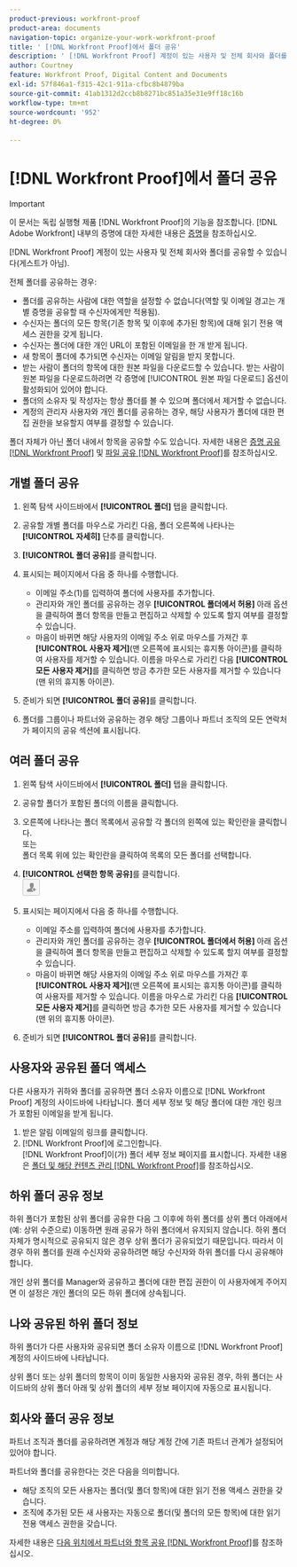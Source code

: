 ```yaml
---
product-previous: workfront-proof
product-area: documents
navigation-topic: organize-your-work-workfront-proof
title: ' [!DNL Workfront Proof]에서 폴더 공유'
description: ' [!DNL Workfront Proof] 계정이 있는 사용자 및 전체 회사와 폴더를 공유할 수 있습니다(게스트가 아님).'
author: Courtney
feature: Workfront Proof, Digital Content and Documents
exl-id: 57f846a1-f315-42c1-911a-cfbc8b4879ba
source-git-commit: 41ab1312d2ccb8b8271bc851a35e31e9ff18c16b
workflow-type: tm+mt
source-wordcount: '952'
ht-degree: 0%

---
```


# [!DNL Workfront Proof]에서 폴더 공유

>[!IMPORTANT]
>
>이 문서는 독립 실행형 제품 [!DNL Workfront Proof]의 기능을 참조합니다. [!DNL Adobe Workfront] 내부의 증명에 대한 자세한 내용은 [증명](../../../review-and-approve-work/proofing/proofing.md)을 참조하십시오.

[!DNL Workfront Proof] 계정이 있는 사용자 및 전체 회사와 폴더를 공유할 수 있습니다(게스트가 아님).

전체 폴더를 공유하는 경우:

* 폴더를 공유하는 사람에 대한 역할을 설정할 수 없습니다(역할 및 이메일 경고는 개별 증명을 공유할 때 수신자에게만 적용됨).
* 수신자는 폴더의 모든 항목(기존 항목 및 이후에 추가된 항목)에 대해 읽기 전용 액세스 권한을 갖게 됩니다.
* 수신자는 폴더에 대한 개인 URL이 포함된 이메일을 한 개 받게 됩니다.
* 새 항목이 폴더에 추가되면 수신자는 이메일 알림을 받지 못합니다.
* 받는 사람이 폴더의 항목에 대한 원본 파일을 다운로드할 수 있습니다. 받는 사람이 원본 파일을 다운로드하려면 각 증명에 [!UICONTROL 원본 파일 다운로드] 옵션이 활성화되어 있어야 합니다.
* 폴더의 소유자 및 작성자는 항상 폴더를 볼 수 있으며 폴더에서 제거할 수 없습니다.
* 계정의 관리자 사용자와 개인 폴더를 공유하는 경우, 해당 사용자가 폴더에 대한 편집 권한을 보유할지 여부를 결정할 수 있습니다.

폴더 자체가 아닌 폴더 내에서 항목을 공유할 수도 있습니다. 자세한 내용은 [증명 공유 [!DNL Workfront Proof]](../../../workfront-proof/wp-work-proofsfiles/share-proofs-and-files/share-proof.md) 및 [파일 공유 [!DNL Workfront Proof]](../../../workfront-proof/wp-work-proofsfiles/share-proofs-and-files/share-files.md)를 참조하십시오.

## 개별 폴더 공유

1. 왼쪽 탐색 사이드바에서 **[!UICONTROL 폴더]** 탭을 클릭합니다.
1. 공유할 개별 폴더를 마우스로 가리킨 다음, 폴더 오른쪽에 나타나는 **[!UICONTROL 자세히]** 단추를 클릭합니다.
1. **[!UICONTROL 폴더 공유]**&#x200B;를 클릭합니다.
1. 표시되는 페이지에서 다음 중 하나를 수행합니다.

   * 이메일 주소(1)를 입력하여 폴더에 사용자를 추가합니다.
   * 관리자와 개인 폴더를 공유하는 경우 **[!UICONTROL 폴더에서 허용]** 아래 옵션을 클릭하여 폴더 항목을 만들고 편집하고 삭제할 수 있도록 할지 여부를 결정할 수 있습니다.
   * 마음이 바뀌면 해당 사용자의 이메일 주소 위로 마우스를 가져간 후 **[!UICONTROL 사용자 제거]**(맨 오른쪽에 표시되는 휴지통 아이콘)를 클릭하여 사용자를 제거할 수 있습니다. 이름을 마우스로 가리킨 다음 **[!UICONTROL 모든 사용자 제거]**&#x200B;를 클릭하면 방금 추가한 모든 사용자를 제거할 수 있습니다(맨 위의 휴지통 아이콘).

1. 준비가 되면 **[!UICONTROL 폴더 공유]**&#x200B;를 클릭합니다.

1. 폴더를 그룹이나 파트너와 공유하는 경우 해당 그룹이나 파트너 조직의 모든 연락처가 페이지의 공유 섹션에 표시됩니다.

## 여러 폴더 공유

1. 왼쪽 탐색 사이드바에서 **[!UICONTROL 폴더]** 탭을 클릭합니다.
1. 공유할 폴더가 포함된 폴더의 이름을 클릭합니다.
1. 오른쪽에 나타나는 폴더 목록에서 공유할 각 폴더의 왼쪽에 있는 확인란을 클릭합니다.\
   또는\
   폴더 목록 위에 있는 확인란을 클릭하여 목록의 모든 폴더를 선택합니다.

1. **[!UICONTROL 선택한 항목 공유]**&#x200B;를 클릭합니다.\
   ![Share_button-small.png](assets/share-button-small.png)

1. 표시되는 페이지에서 다음 중 하나를 수행합니다.

   * 이메일 주소를 입력하여 폴더에 사용자를 추가합니다.
   * 관리자와 개인 폴더를 공유하는 경우 **[!UICONTROL 폴더에서 허용]** 아래 옵션을 클릭하여 폴더 항목을 만들고 편집하고 삭제할 수 있도록 할지 여부를 결정할 수 있습니다.
   * 마음이 바뀌면 해당 사용자의 이메일 주소 위로 마우스를 가져간 후 **[!UICONTROL 사용자 제거]**(맨 오른쪽에 표시되는 휴지통 아이콘)를 클릭하여 사용자를 제거할 수 있습니다. 이름을 마우스로 가리킨 다음 **[!UICONTROL 모든 사용자 제거]**&#x200B;를 클릭하면 방금 추가한 모든 사용자를 제거할 수 있습니다(맨 위의 휴지통 아이콘).

1. 준비가 되면 **[!UICONTROL 폴더 공유]**&#x200B;를 클릭합니다.

## 사용자와 공유된 폴더 액세스

다른 사용자가 귀하와 폴더를 공유하면 폴더 소유자 이름으로 [!DNL Workfront Proof] 계정의 사이드바에 나타납니다. 폴더 세부 정보 및 해당 폴더에 대한 개인 링크가 포함된 이메일을 받게 됩니다.

1. 받은 알림 이메일의 링크를 클릭합니다.
1. [!DNL Workfront Proof]에 로그인합니다.\
     [!DNL  Workfront Proof]이(가) 폴더 세부 정보 페이지를 표시합니다. 자세한 내용은 [폴더 및 해당 컨텐츠 관리 [!DNL Workfront Proof]](../../../workfront-proof/wp-work-proofsfiles/organize-your-work/manage-folders-and-contents.md)를 참조하십시오.

## 하위 폴더 공유 정보

하위 폴더가 포함된 상위 폴더를 공유한 다음 그 이후에 하위 폴더를 상위 폴더 아래에서(예: 상위 수준으로) 이동하면 원래 공유가 하위 폴더에서 유지되지 않습니다. 하위 폴더 자체가 명시적으로 공유되지 않은 경우 상위 폴더가 공유되었기 때문입니다. 따라서 이 경우 하위 폴더를 원래 수신자와 공유하려면 해당 수신자와 하위 폴더를 다시 공유해야 합니다.

개인 상위 폴더를 Manager와 공유하고 폴더에 대한 편집 권한이 이 사용자에게 주어지면 이 설정은 개인 폴더의 모든 하위 폴더에 상속됩니다.

## 나와 공유된 하위 폴더 정보

하위 폴더가 다른 사용자와 공유되면 폴더 소유자 이름으로 [!DNL Workfront Proof] 계정의 사이드바에 나타납니다.

상위 폴더 또는 상위 폴더의 항목이 이미 동일한 사용자와 공유된 경우, 하위 폴더는 사이드바의 상위 폴더 아래 및 상위 폴더의 세부 정보 페이지에 자동으로 표시됩니다.

## 회사와 폴더 공유 정보

파트너 조직과 폴더를 공유하려면 계정과 해당 계정 간에 기존 파트너 관계가 설정되어 있어야 합니다.

파트너와 폴더를 공유한다는 것은 다음을 의미합니다.

* 해당 조직의 모든 사용자는 폴더(및 폴더 항목)에 대한 읽기 전용 액세스 권한을 갖습니다.
* 조직에 추가된 모든 새 사용자는 자동으로 폴더(및 폴더의 모든 항목)에 대한 읽기 전용 액세스 권한을 갖습니다.

자세한 내용은 [다음 위치에서 파트너와 항목 공유 [!DNL Workfront Proof]](../../../workfront-proof/wp-acct-admin/partner-accounts/share-items-partner-in-wp.md)를 참조하십시오.
